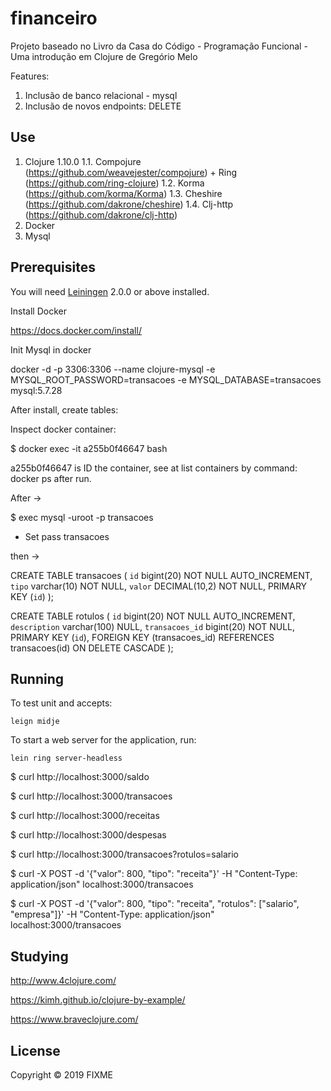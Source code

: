 # financeiro

Projeto baseado no Livro da Casa do Código - Programação Funcional - Uma introdução em Clojure de Gregório Melo

Features: 

1. Inclusão de banco relacional - mysql
2. Inclusão de novos endpoints: DELETE

## Use

1. Clojure 1.10.0
        1.1. Compojure (https://github.com/weavejester/compojure) + Ring (https://github.com/ring-clojure)
        1.2. Korma (https://github.com/korma/Korma)
        1.3. Cheshire (https://github.com/dakrone/cheshire)
        1.4. Clj-http (https://github.com/dakrone/clj-http)
2. Docker
3. Mysql


## Prerequisites

You will need [Leiningen][] 2.0.0 or above installed.

[leiningen]: https://github.com/technomancy/leiningen

Install Docker 

https://docs.docker.com/install/

Init Mysql in docker

docker -d -p 3306:3306 --name clojure-mysql -e MYSQL_ROOT_PASSWORD=transacoes -e MYSQL_DATABASE=transacoes mysql:5.7.28

After install, create tables:

Inspect docker container: 

$ docker exec -it a255b0f46647 bash 

a255b0f46647 is ID the container, see at list containers by command: docker ps after run.

After -> 

$ exec mysql -uroot -p transacoes
- Set pass transacoes

then -> 

CREATE TABLE transacoes (
  `id` bigint(20) NOT NULL AUTO_INCREMENT,
  `tipo` varchar(10) NOT NULL,
  `valor` DECIMAL(10,2) NOT NULL,
  PRIMARY KEY (`id`)
);

CREATE TABLE rotulos (
    `id` bigint(20) NOT NULL AUTO_INCREMENT,
    `description` varchar(100) NULL,
    `transacoes_id` bigint(20) NOT NULL,
    PRIMARY KEY (`id`),
    FOREIGN KEY (transacoes_id)
    REFERENCES transacoes(id) ON DELETE CASCADE 
);

## Running

To test unit and accepts: 

    leign midje 

To start a web server for the application, run:

    lein ring server-headless


$ curl http://localhost:3000/saldo

$ curl http://localhost:3000/transacoes

$ curl http://localhost:3000/receitas

$ curl http://localhost:3000/despesas

$ curl http://localhost:3000/transacoes?rotulos=salario

$ curl -X POST -d '{"valor": 800, "tipo": "receita"}' -H "Content-Type: application/json" localhost:3000/transacoes

$ curl -X POST -d '{"valor": 800, "tipo": "receita", "rotulos": ["salario", "empresa"]}' -H "Content-Type: application/json" localhost:3000/transacoes


## Studying 

http://www.4clojure.com/

https://kimh.github.io/clojure-by-example/

https://www.braveclojure.com/

## License

Copyright © 2019 FIXME
